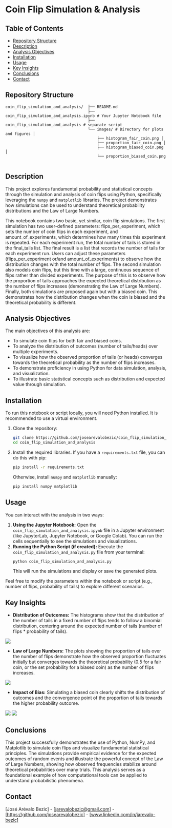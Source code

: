 # Coin Flip Simulation & Analysis

## Table of Contents

- [Repository Structure](#repository-structure)
- [Description](#description)
- [Analysis Objectives](#analysis-objectives)
- [Installation](#installation)
- [Usage](#usage)
- [Key Insights](#key-insights)
- [Conclusions](#conclusions)
- [Contact](#contact)

## Repository Structure
```
coin_flip_simulation_and_analysis/  ├── README.md 
                                    ├── coin_flip_simulation_and_analysis.ipynb # Your Jupyter Notebook file 
                                    ├── coin_flip_simulation_and_analysis # separate script 
                                    └── images/ # Directory for plots and figures │ 
                                        ├── histogram_fair_coin.png │ 
                                        ├── proportion_fair_coin.png │ 
                                        ├── histogram_biased_coin.png │ 
                                        └── proportion_biased_coin.png 
                                         
```

## Description
This project explores fundamental probability and statistical concepts through the simulation and analysis of coin flips using Python, specifically leveraging the `numpy` and `matplotlib` libraries. The project demonstrates how simulations can be used to understand theoretical probability distributions and the Law of Large Numbers.

This notebook contains two basic, yet similar, coin flip simulations. The first simulation has two user-defined parameters: flips_per_experiment, which sets the number of coin flips in each experiment, and amount_of_experiments, which determines how many times this experiment is repeated. For each experiment run, the total number of tails is stored in the final_tails list. The final result is a list that records the number of tails for each experiment run. Users can adjust these parameters (flips_per_experiment or/and amount_of_experiments) to observe how the distribution changes with the total number of flips.
The second simulation also models coin flips, but this time with a large, continuous sequence of flips rather than divided experiments. The purpose of this is to observe how the proportion of tails approaches the expected theoretical distribution as the number of flips increases (demonstrating the Law of Large Numbers). 
Finally, both simulations are proposed again but with a biased coin. This demonstrates how the distribution changes when the coin is biased and the theoretical probability is different.

## Analysis Objectives
The main objectives of this analysis are:
- To simulate coin flips for both fair and biased coins.
- To analyze the distribution of outcomes (number of tails/heads) over multiple experiments.
- To visualize how the observed proportion of tails (or heads) converges towards the theoretical probability as the number of flips increases.
- To demonstrate proficiency in using Python for data simulation, analysis, and visualization.
- To illustrate basic statistical concepts such as distribution and expected value through simulation.

## Installation
To run this notebook or script locally, you will need Python installed. It is recommended to use a virtual environment.

1.  Clone the repository:
    ```bash
    git clone https://github.com/josearevalobezic/coin_flip_simulation_and_analysis.git
    cd coin_flip_simulation_and_analysis
    ```
2.  Install the required libraries. If you have a `requirements.txt` file, you can do this with pip:
    ```bash
    pip install -r requirements.txt
    ```
    Otherwise, install `numpy` and `matplotlib` manually:
    ```bash
    pip install numpy matplotlib
    ```

## Usage
You can interact with the analysis in two ways:

1.  **Using the Jupyter Notebook:** Open the `coin_flip_simulation_and_analysis.ipynb` file in a Jupyter environment (like JupyterLab, Jupyter Notebook, or Google Colab). You can run the cells sequentially to see the simulations and visualizations.
2.  **Running the Python Script (if created):** Execute the `coin_flip_simulation_and_analysis.py` file from your terminal:
    ```bash
    python coin_flip_simulation_and_analysis.py
    ```
    This will run the simulations and display or save the generated plots.

Feel free to modify the parameters within the notebook or script (e.g., number of flips, probability of tails) to explore different scenarios.

## Key Insights
*   **Distribution of Outcomes:** The histograms show that the distribution of the number of tails in a fixed number of flips tends to follow a binomial distribution, centering around the expected number of tails (number of flips * probability of tails).

![](images/histogram_fair_coin.png)

*   **Law of Large Numbers:** The plots showing the proportion of tails over the number of flips demonstrate how the observed proportion fluctuates initially but converges towards the theoretical probability (0.5 for a fair coin, or the set probability for a biased coin) as the number of flips increases.

![](images/proportion_fair_coin.png)

*   **Impact of Bias:** Simulating a biased coin clearly shifts the distribution of outcomes and the convergence point of the proportion of tails towards the higher probability outcome.

![](images/histogram_biased_coin.png) ![](images/proportion_biased_coin.png)


## Conclusions
This project successfully demonstrates the use of Python, NumPy, and Matplotlib to simulate coin flips and visualize fundamental statistical principles. The simulations provide empirical evidence for the expected outcomes of random events and illustrate the powerful concept of the Law of Large Numbers, showing how observed frequencies stabilize around theoretical probabilities over many trials. This analysis serves as a foundational example of how computational tools can be applied to understand probabilistic phenomena.


## Contact
[José Arévalo Bezic] - [jarevalobezic@gmail.com] - [https://github.com/josearevalobezic] - [www.linkedin.com/in/jarevalo-bezic]
